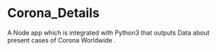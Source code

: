 # Corona_Details
A Node app which is integrated with  Python3 that outputs Data about present cases of Corona Worldwide .

